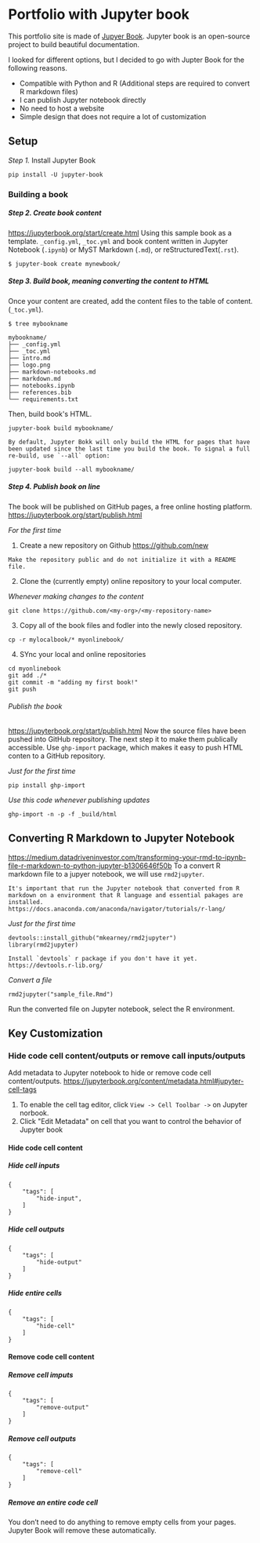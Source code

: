 # Portfolio with Jupyter book

This portfolio site is made of [Jupyer Book](https://jupyterbook.org/intro.html). Jupyter book is an open-source project to build beautiful documentation.  

I looked for different options, but I decided to go with Jupter Book for the following reasons.
- Compatible with Python and R (Additional steps are required to convert R markdown files)
- I can publish Jupyter notebook directly
- No need to host a website
- Simple design that does not require a lot of customization 

## Setup
*Step 1.*  Install Jupyter Book
```
pip install -U jupyter-book
```

### Building a book
##### *Step 2.*  Create book content
https://jupyterbook.org/start/create.html
Using this sample book as a template.
`_config.yml`, `_toc.yml` and book content written in Jupyter Notebook (`.ipynb`) or MyST Markdown (`.md`), or reStructuredText(`.rst`).
```
$ jupyter-book create mynewbook/
```

##### *Step 3.*  Build book, meaning converting the content to HTML
Once your content are created, add the content files to the table of content. (`_toc.yml`).

```
$ tree mybookname
```
```
mybookname/
├── _config.yml
├── _toc.yml
├── intro.md
├── logo.png
├── markdown-notebooks.md
├── markdown.md
├── notebooks.ipynb
├── references.bib
└── requirements.txt
```
Then, build book's HTML.
```
jupyter-book build mybookname/
```

```{note}
By default, Jupyter Bokk will only build the HTML for pages that have been updated since the last time you build the book. To signal a full re-build, use `--all` option:
```
```
jupyter-book build --all mybookname/
```

##### *Step 4.* Publish book on line
The book will be published on GitHub pages, a free online hosting platform.
https://jupyterbook.org/start/publish.html

*For the first time*
1. Create a new repository on Github https://github.com/new
```{note}
Make the repository public and do not initialize it with a README file.
```
2. Clone the (currently empty) online repository to your local computer.

*Whenever making changes to the content*
```
git clone https://github.com/<my-org>/<my-repository-name>
```
3. Copy all of the book files and fodler into the newly closed repository.
```
cp -r mylocalbook/* myonlinebook/
```
4. SYnc your local and online repositories
```
cd myonlinebook
git add ./*
git commit -m "adding my first book!"
git push
```

###### Publish the book
https://jupyterbook.org/start/publish.html
Now the source files have been pushed into GitHub repository. The next step it to make them publically accessible. Use `ghp-import` package, which makes it easy to push HTML conten to a GitHub repository.

*Just for the first time*
```
pip install ghp-import
```
*Use this code whenever publishing updates*
```
ghp-import -n -p -f _build/html
```

## Converting R Markdown to Jupyter Notebook
https://medium.datadriveninvestor.com/transforming-your-rmd-to-ipynb-file-r-markdown-to-python-jupyter-b1306646f50b
To a convert R markdown file to a jupyer notebook, we will use `rmd2jupyter`.
```{note}
It's important that run the Jupyter notebook that converted from R markdown on a environment that R language and essential pakages are installed.
https://docs.anaconda.com/anaconda/navigator/tutorials/r-lang/
````

*Just for the first time*
```
devtools::install_github("mkearney/rmd2jupyter")
library(rmd2jupyter)
```

```{note}
Install `devtools` r package if you don't have it yet.
https://devtools.r-lib.org/
```

*Convert a file*
```
rmd2jupyter("sample_file.Rmd")
```

Run the converted file on Jupyter notebook, select the R environment.

## Key Customization
### Hide code cell content/outputs or remove call inputs/outputs
Add metadata to Jupyter notebook to hide or remove code cell content/outputs.
https://jupyterbook.org/content/metadata.html#jupyter-cell-tags
1. To enable the cell tag editor, click `View -> Cell Toolbar ->` on Jupyter norbook.
2. Click "Edit Metadata" on cell that you want to control the behavior of Jupyter book

#### Hide code cell content
##### Hide cell inputs
```
{
    "tags": [
        "hide-input",
    ]
}
```
##### Hide cell outputs
```
{
    "tags": [
        "hide-output"
    ]
}
```
##### Hide entire cells
```
{
    "tags": [
        "hide-cell"
    ]
}
```
#### Remove code cell content
##### Remove cell imputs
```
{
    "tags": [
        "remove-output"
    ]
}
```
##### Remove cell outputs
```
{
    "tags": [
        "remove-cell"
    ]
}
```
##### Remove an entire code cell
You don’t need to do anything to remove empty cells from your pages. Jupyter Book will remove these automatically. 

